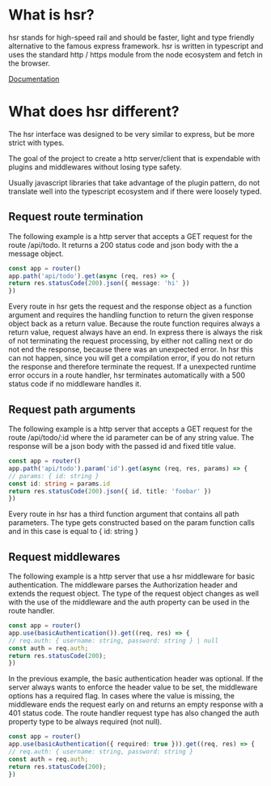 # What is hsr?
hsr stands for high-speed rail and should be faster, light and type friendly alternative to the famous express framework. hsr is written in typescript and uses the standard http / https module from the node ecosystem and fetch in the browser.

[Documentation](https://app.gitbook.com/@no0dles/s/hsr/)

# What does hsr different?
The hsr interface was designed to be very similar to express, but be more strict with types.

The goal of the project to create a http server/client that is expendable with plugins and middlewares without losing type safety.

Usually javascript libraries that take advantage of the plugin pattern, do not translate well into the typescript ecosystem and if there were loosely typed.

## Request route termination
The following example is a http server that accepts a GET request for the route /api/todo. It returns a 200 status code and json body with the a message object.
```typescript
const app = router()
app.path('api/todo').get(async (req, res) => {
return res.statusCode(200).json({ message: 'hi' })
})
```
Every route in hsr gets the request and the response object as a function argument and requires the handling function to return the given response object back as a return value.
Because the route function requires always a return value, request always have an end. In express there is always the risk of not terminating the request processing, by either not calling next or do not end the response, because there was an unexpected error. In hsr this can not happen, since you will get a compilation error, if you do not return the response and therefore terminate the request. If a unexpected runtime error occurs in a route handler, hsr terminates automatically with a 500 status code if no middleware handles it.

## Request path arguments
The following example is a http server that accepts a GET request for the route /api/todo/:id where the id parameter can be of any string value. The response will be a json body with the passed id and fixed title value.
```typescript
const app = router()
app.path('api/todo').param('id').get(async (req, res, params) => {
// params: { id: string }
const id: string = params.id
return res.statusCode(200).json({ id, title: 'foobar' })
})
```
Every route in hsr has a third function argument that contains all path parameters. The type gets constructed based on the param function calls and in this case is equal to { id: string }

## Request middlewares
The following example is a http server that use a hsr middleware for basic authentication. The middleware parses the Authorization header and extends the request object. The type of the request object changes as well with the use of the middleware and the auth property can be used in the route handler.
```typescript
const app = router()
app.use(basicAuthentication()).get((req, res) => {
// req.auth: { username: string, password: string } | null
const auth = req.auth;
return res.statusCode(200);
})
```
In the previous example, the basic authentication header was optional.  If the server always wants to enforce the header value to be set, the middleware options has a required flag. In cases where the value is missing, the middleware ends the request early on and returns an empty response with a 401 status code. The route handler request type has also changed the auth property type to be always required (not null).
```typescript
const app = router()
app.use(basicAuthentication({ required: true })).get((req, res) => {
// req.auth: { username: string, password: string }
const auth = req.auth;
return res.statusCode(200);
})
```
